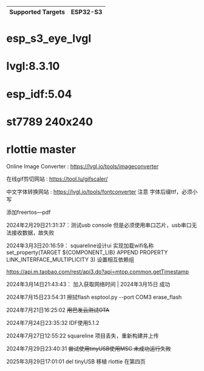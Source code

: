 | Supported Targets | ESP32-S3 |
| ----------------- | -------- |

# esp_s3_eye_lvgl
# lvgl:8.3.10
# esp_idf:5.04
# st7789 240x240
# rlottie master


Online Image Converter : https://lvgl.io/tools/imageconverter

在线gif剪切网站 : https://tool.lu/gifscaler/


中文字体转换网站 : https://lvgl.io/tools/fontconverter 注意 字体后缀ttf，必须小写


添加freertos—pdf

2024年2月29日21:31:37：测试usb console 但是必须使用串口芯片，usb串口无法接收数据，故失败

2024年3月3日20:16:59：
squareline设计ui 实现加载wifi名称
set_property(TARGET ${COMPONENT_LIB} APPEND PROPERTY LINK_INTERFACE_MULTIPLICITY 3) 设置相互依赖组

https://api.m.taobao.com/rest/api3.do?api=mtop.common.getTimestamp



2024年3月14日21:43:43： 加入获取网络时间
 | 2024年3月15日
成功

2024年7月15日23:54:31 擦拭flash
esptool.py --port COM3 erase_flash


2024年7月21日16:25:02 ~~用巴发云测试OTA~~


2024年7月24日23:35:32 IDF使用5.1.2

2024年7月27日12:55:22 squareline 项目丢失，重新构建并上传

2024年7月29日23:40:31 ~~尝试使用tinyUSB使用MSC 未成功运行失败~~


2025年3月29日17:01:01 del tinyUSB 移植 rlottie 在第四页